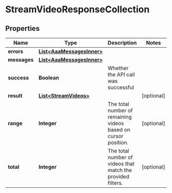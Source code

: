 

# StreamVideoResponseCollection


## Properties

| Name | Type | Description | Notes |
|------------ | ------------- | ------------- | -------------|
|**errors** | [**List&lt;AaaMessagesInner&gt;**](AaaMessagesInner.md) |  |  |
|**messages** | [**List&lt;AaaMessagesInner&gt;**](AaaMessagesInner.md) |  |  |
|**success** | **Boolean** | Whether the API call was successful |  |
|**result** | [**List&lt;StreamVideos&gt;**](StreamVideos.md) |  |  [optional] |
|**range** | **Integer** | The total number of remaining videos based on cursor position. |  [optional] |
|**total** | **Integer** | The total number of videos that match the provided filters. |  [optional] |



